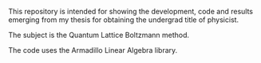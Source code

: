 This repository is intended for showing the development, code and results
emerging from my thesis for obtaining the undergrad title of physicist.

The subject is the Quantum Lattice Boltzmann method.

The code uses the Armadillo Linear Algebra library.
